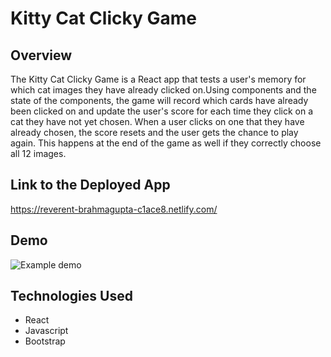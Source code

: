 # Kitty Cat Clicky Game

## Overview 
The Kitty Cat Clicky Game is a React app that tests a user's memory for which cat images they have already clicked on.Using components and the state of the components, the game will record which cards have already been clicked on and update the user's score for each time they click on a cat they have not yet chosen. When a user clicks on one that they have already chosen, the score resets and the user gets the chance to play again. This happens at the end of the game as well if they correctly choose all 12 images.

## Link to the Deployed App
https://reverent-brahmagupta-c1ace8.netlify.com/

## Demo
![Example demo](public/images/demo.gif)

## Technologies Used
* React
* Javascript
* Bootstrap 
